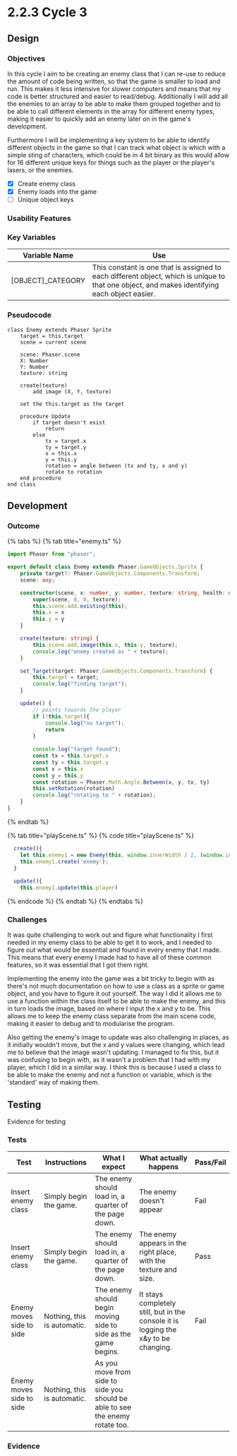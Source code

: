 # 2.2.3 Cycle 3

## Design <a href="#design" id="design"></a>

### Objectives <a href="#objectives" id="objectives"></a>

In this cycle I aim to be creating an enemy class that I can re-use to reduce the amount of code being written, so that the game is smaller to load and run. This makes it less intensive for slower computers and means that my code is better structured and easier to read/debug. Additionally I will add all the enemies to an array to be able to make them grouped together and to be able to call different elements in the array for different enemy types, making it easier to quickly add an enemy later on in the game's development.&#x20;

Furthermore I will be implementing a key system to be able to identify different objects in the game so that I can track what object is which with a simple sting of characters, which could be in 4 bit binary as this would allow for 16 different unique keys for things such as the player or the player's lasers, or the enemies.

* [x] Create enemy class
* [x] Enemy loads into the game
* [ ] Unique object keys

### Usability Features <a href="#usability-features" id="usability-features"></a>

### Key Variables <a href="#key-variables" id="key-variables"></a>

| Variable Name       | Use                                                                                                                                            |
| ------------------- | ---------------------------------------------------------------------------------------------------------------------------------------------- |
| \[OBJECT]\_CATEGORY | This constant is one that is assigned to each different object, which is unique to that one object, and makes identifying each object easier.  |

### Pseudocode <a href="#pseudocode" id="pseudocode"></a>

```
class Enemy extends Phaser Sprite
    target = this.target
    scene = current scene
    
    scene: Phaser.scene
    X: Number
    Y: Number
    texture: string
    
    create(texture)
        add image (X, Y, texture)
        
    set the this.target as the target
    
    procedure Update
        if target doesn't exist
            return
        else
            tx = target.x
            ty = target.y
            x = this.x
            y = this.y
            rotation = angle between (tx and ty, x and y)
            rotate to rotation
    end procedure
end class
```

## Development <a href="#development" id="development"></a>

### Outcome <a href="#outcome" id="outcome"></a>

{% tabs %}
{% tab title="enemy.ts" %}
```typescript
import Phaser from "phaser";

export default class Enemy extends Phaser.GameObjects.Sprite {
    private target?: Phaser.GameObjects.Components.Transform;
    scene: any;

    constructor(scene, x: number, y: number, texture: string, health: number) {
        super(scene, 0, 0, texture);
        this.scene.add.existing(this);
        this.x = x
        this.y = y
    }

    create(texture: string) {
        this.scene.add.image(this.x, this.y, texture);
        console.log("enemy created as " + texture);
    }

    set_Target(target: Phaser.GameObjects.Components.Transform) {
        this.target = target;
        console.log("finding target");
    }

    update() {
        // points towards the player
        if (!this.target){
            console.log("no target");
            return
        }
        
        console.log("target found");
        const tx = this.target.x
        const ty = this.target.y
        const x = this.x
        const y = this.y
        const rotation = Phaser.Math.Angle.Between(x, y, tx, ty)
        this.setRotation(rotation)
        console.log("rotating to " + rotation);
    }
}
```
{% endtab %}

{% tab title="playScene.ts" %}
{% code title="playScene.ts" %}
```typescript
  create(){
    let this.enemy1 = new Enemy(this, window.innerWidth / 2, (window.innerHeight / 4), 'enemy', 100);
    this.enemy1.create('enemy');
  }
  
  update(){
    this.enemy1.update(this.player)
```
{% endcode %}
{% endtab %}
{% endtabs %}

### Challenges <a href="#challenges" id="challenges"></a>

It was quite challenging to work out and figure what functionality I first needed in my enemy class to be able to get it to work, and I needed to figure out what would be essential and found in every enemy that I made. This means that every enemy I made had to have all of these common features, so it was essential that I got them right.&#x20;

Implementing the enemy into the game was a bit tricky to begin with as there's not much documentation on how to use a class as a sprite or game object, and you have to figure it out yourself. The way I did it allows me to use a function within the class itself to be able to make the enemy, and this in turn loads the image, based on where I input the x and y to be. This allows me to keep the enemy class separate from the main scene code, making it easier to debug and to modularise the program.&#x20;

Also getting the enemy's image to update was also challenging in places, as it initially wouldn't move, but the x and y values were changing, which lead me to believe that the image wasn't updating. I managed to fix this, but it was confusing to begin with, as it wasn't a problem that I had with my player, which I did in a similar way. I think this is because I used a class to be able to make the enemy and not a function or variable, which is the 'standard' way of making them.&#x20;

## Testing <a href="#testing" id="testing"></a>

Evidence for testing

### Tests <a href="#tests" id="tests"></a>

| Test                      | Instructions                 | What I expect                                                                  | What actually happens                                                                 | Pass/Fail |
| ------------------------- | ---------------------------- | ------------------------------------------------------------------------------ | ------------------------------------------------------------------------------------- | --------- |
| Insert enemy class        | Simply begin the game.       | The enemy should load in, a quarter of the page down.                          | The enemy doesn't appear                                                              | Fail      |
| Insert enemy class        | Simply begin the game.       | The enemy should load in, a quarter of the page down.                          | The enemy appears in the right place, with the texture and size.                      | Pass      |
| Enemy moves side to side  | Nothing, this is automatic.  | The enemy should begin moving side to side as the game begins.                 | It stays completely still, but in the console it is logging the x\&y to be changing.  | Fail      |
| Enemy moves side to side  | Nothing, this is automatic.  | As you move from side to side you should be able to see the enemy rotate too.  |                                                                                       |           |

### Evidence <a href="#evidence" id="evidence"></a>
